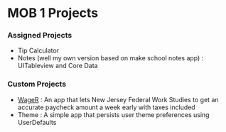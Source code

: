 # MOB 1 Projects


### Assigned Projects
* Tip Calculator
* Notes (well my own version based on make school notes app) : UITableview and Core Data


### Custom Projects

* <a href = "https://github.com/MediBoss/WageR">WageR</a> : An app that lets New Jersey Federal Work Studies to get an accurate paycheck amount a week early with taxes included
* Theme : A simple app that persists user theme preferences using UserDefaults
